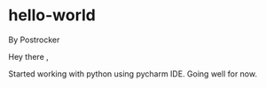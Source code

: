 # hello-world
By Postrocker


Hey there , 

Started working with python using pycharm IDE.
Going well for now.
